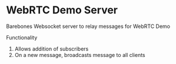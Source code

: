 # WebRTC Demo Server

Barebones Websocket server to relay messages for WebRTC Demo

Functionality
1. Allows addition of subscribers
2. On a new message, broadcasts message to all clients
